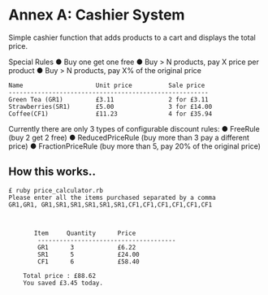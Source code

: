 # Annex A: Cashier System
Simple cashier function that adds products to a cart and displays the total price. 
  
Special Rules
● Buy one get one free
● Buy > N products, pay X price per product
● Buy > N products, pay X% of the original price  

    Name                    Unit price          Sale price
    -------------------------------------------------------
    Green Tea (GR1)         £3.11               2 for £3.11
    Strawberries(SR1)       £5.00               3 for £14.00
    Coffee(CF1)             £11.23              4 for £35.94

Currently there are only 3 types of configurable discount rules:
● FreeRule (buy 2 get 2 free)
● ReducedPriceRule (buy more than 3 pay a different price)
● FractionPriceRule (buy more than 5, pay 20% of the original price)
  
## How this works..

  
    £ ruby price_calculator.rb
    Please enter all the items purchased separated by a comma
    GR1,GR1, GR1,SR1,SR1,SR1,SR1,SR1,CF1,CF1,CF1,CF1,CF1,CF1
    
     
    
           Item     Quantity      Price
            --------------------------------------
            GR1      3            £6.22
            SR1      5            £24.00
            CF1      6            £58.40
        
        Total price : £88.62
        You saved £3.45 today.
